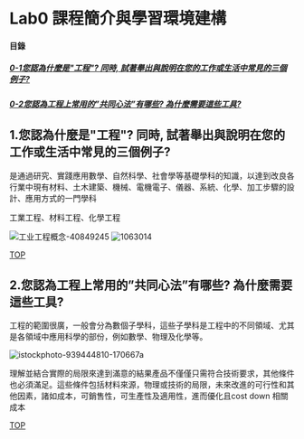 # Lab0 課程簡介與學習環境建構 

<a name="000"/>

#### 目錄

##### [0-1您認為什麼是"工程"? 同時, 試著舉出與說明在您的工作或生活中常見的三個例子?](#001)
##### [0-2您認為工程上常用的”共同心法”有哪些? 為什麼需要這些工具?](#002)

<a name="001"/>

## 1.您認為什麼是"工程"? 同時, 試著舉出與說明在您的工作或生活中常見的三個例子?

是通過研究、實踐應用數學、自然科學、社會學等基礎學科的知識，以達到改良各行業中現有材料、土木建築、機械、電機電子、儀器、系統、化學、加工步驟的設計、應用方式的一門學科

工業工程、材料工程、化學工程

![工业工程概念-40849245](https://user-images.githubusercontent.com/89327102/185781352-f21fd7e6-9a52-4b2f-9557-2665389090ff.jpg)
![1063014](https://user-images.githubusercontent.com/89327102/185781408-859fc83a-d463-42c3-9c4e-c1e1b6db2f43.jpg)


[TOP](#000)

<a name="002"/>

## 2.您認為工程上常用的”共同心法”有哪些? 為什麼需要這些工具?

工程的範圍很廣，一般會分為數個子學科，這些子學科是工程中的不同領域、尤其是各領域中應用科學的部份，例如數學、物理及化學等。

![istockphoto-939444810-170667a](https://user-images.githubusercontent.com/89327102/185781163-588e4a14-d743-468d-94f1-f4b667686392.jpg)

理解並結合實際的局限來達到滿意的結果產品不僅僅只需符合技術要求，其他條件也必須滿足。這些條件包括材料來源，物理或技術的局限，未來改進的可行性和其他因素，諸如成本，可銷售性，可生產性及適用性，進而優化且cost down 相關成本

[TOP](#000)
